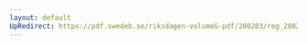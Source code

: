 ```yaml
---
layout: default
UpRedirect: https://pdf.swedeb.se/riksdagen-volumeG-pdf/200203/reg_200203/reg_200203_0005.pdf
---
```

